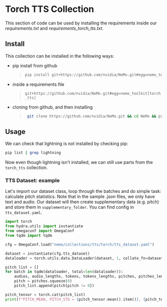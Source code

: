 # Torch TTS Collection

This section of code can be used by installing the requirements inside our *requirements.txt* and *requirements_torch_tts.txt*.

## Install

This collection can be installed in the following ways:
 - pip install from github
    > ```bash
    > pip install git+https://github.com/nvidia/NeMo.git#egg=nemo_toolkit[torch_tts]
    > ```
  - inside a requirements file
    > `git+https://github.com/nvidia/NeMo.git#egg=nemo_toolkit[torch_tts]`
  - cloning from github, and then installing
    > ```bash
    >  git clone https://github.com/nvidia/NeMo.git && cd NeMo && pip install ".[torch_tts]"
    > ```

## Usage

We can check that lightning is not installed by checking pip:
```bash
pip list | grep lightning
```
Now even though lightning isn't installed, we can still use parts from the `torch_tts` collection.

### TTS Dataset: example

Let's import our dataset class, loop through the batches and do simple task: calculate pitch statistics. Note that in the sample .json files, we only have text
and audio. Our dataset will then create supplementary data (e.g. pitch) and store them in `supplementary_folder`. You can find config in `tts_dataset.yaml`.

```python
import torch
from hydra.utils import instantiate
from omegaconf import OmegaConf
from tqdm import tqdm

cfg = OmegaConf.load("nemo/collections/tts/torch/tts_dataset.yaml")

dataset = instantiate(cfg.tts_dataset)
dataloader = torch.utils.data.DataLoader(dataset, 1, collate_fn=dataset._collate_fn, num_workers=1)

pitch_list = []
for batch in tqdm(dataloader, total=len(dataloader)):
    audios, audio_lengths, tokens, tokens_lengths, pitches, pitches_lengths = batch
    pitch = pitches.squeeze(0)
    pitch_list.append(pitch[pitch != 0])

pitch_tensor = torch.cat(pitch_list)
print(f"PITCH_MEAN, PITCH_STD = {pitch_tensor.mean().item()}, {pitch_tensor.std().item()}")
```
